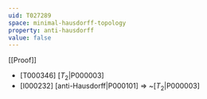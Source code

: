 ```yaml
---
uid: T027289
space: minimal-hausdorff-topology
property: anti-hausdorff
value: false
---
```

[[Proof]]

* [T000346] [$T_2$|P000003]
* [I000232] [anti-Hausdorff|P000101] => ~[$T_2$|P000003]

